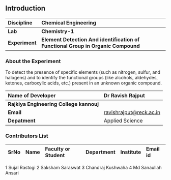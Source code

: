 ## Introduction


<b>Discipline | <b>Chemical Engineering
:--|:--|
<b> Lab | <b> Chemistry-1
<b> Experiment|     <b> Element Detection And identification of Functional Group in Organic Compound

### About the Experiment 

To detect the presence of specific elements (such as nitrogen, sulfur, and halogens) and to identify the functional groups (like alcohols, aldehydes, ketones, carboxylic acids, etc.) present in an unknown organic compound.

<b>Name of Developer | <b> Dr Ravish Rajput 
:--|:--|
<b> Rajkiya Engineering College kannouj | <b>  
<b> Email | ravishrajput@reck.ac.in    <b>  
<b> Depatment | Applied Science 

### Contributors List

SrNo | Name | Faculty or Student | Department| Institute | Email id
:--|:--|:--|:--|:--|:--|
1 Sujal Rastogi
2 Saksham Saraswat
3 Chandraj Kushwaha
4 Md Sanaullah Ansari

